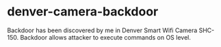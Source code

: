 # denver-camera-backdoor
Backdoor has been discovered by me in Denver Smart Wifi Camera SHC-150. Backdoor allows attacker to execute commands on OS level.
